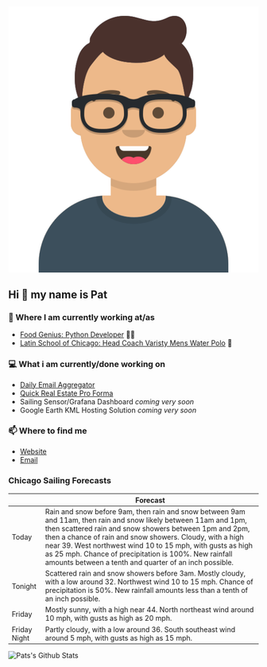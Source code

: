 [![Social banner for p-j-falconer](https://raw.githubusercontent.com/P-J-FALCONER/P-J-FALCONER/master/assets/avataaars.svg)](https://patfalconer.com/)
## Hi :wave: my name is Pat

### 💼 Where I am currently working at/as
- [Food Genius: Python Developer](https://getfoodgenius.com/) 🍔🐍
- [Latin School of Chicago: Head Coach Varisty Mens Water Polo](https://www.latinschool.org/) 🤽


### 💻 What i am currently/done working on
 - [Daily Email Aggregator](https://github.com/P-J-FALCONER/dott_daily_mail)
 - [Quick Real Estate Pro Forma](https://github.com/P-J-FALCONER/henry)
 - Sailing Sensor/Grafana Dashboard *coming very soon*
 - Google Earth KML Hosting Solution *coming very soon*

### 📫 Where to find me
 - [Website](https://patfalconer.com/)
 - [Email](mailto:patrick.j.falconer@gmail.com)


### Chicago Sailing Forecasts
|   | Forecast  |
|---|---|
| Today | Rain and snow before 9am, then rain and snow between 9am and 11am, then rain and snow likely between 11am and 1pm, then scattered rain and snow showers between 1pm and 2pm, then a chance of rain and snow showers. Cloudy, with a high near 39. West northwest wind 10 to 15 mph, with gusts as high as 25 mph. Chance of precipitation is 100%. New rainfall amounts between a tenth and quarter of an inch possible. |
| Tonight | Scattered rain and snow showers before 3am. Mostly cloudy, with a low around 32. Northwest wind 10 to 15 mph. Chance of precipitation is 50%. New rainfall amounts less than a tenth of an inch possible. |
| Friday | Mostly sunny, with a high near 44. North northeast wind around 10 mph, with gusts as high as 20 mph. |
| Friday Night | Partly cloudy, with a low around 36. South southeast wind around 5 mph, with gusts as high as 15 mph. |

![Pats's Github Stats](https://github-readme-stats.vercel.app/api?username=p-j-falconer&show_icons=true&theme=radical)

